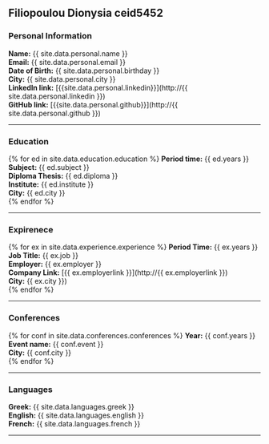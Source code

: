 ## Filiopoulou Dionysia ceid5452
### Personal Information

**Name:** {{ site.data.personal.name }}<br>
**Email:** {{ site.data.personal.email }}<br>
**Date of Birth:** {{ site.data.personal.birthday }}<br>
**City:** {{ site.data.personal.city }}<br>
**LinkedIn link:** [{{site.data.personal.linkedin}}](http://{{ site.data.personal.linkedin }})<br> 
**GitHub link:** [{{site.data.personal.github}}](http://{{ site.data.personal.github }}) <br>

_______________________

### Education

{% for ed in site.data.education.education %}
    **Period time:** {{ ed.years }}<br>
    **Subject:** {{ ed.subject }}<br>
    **Diploma Thesis:** {{ ed.diploma }}<br> 
    **Institute:** {{ ed.institute }}<br> 
    **City:** {{ ed.city }} <br>
{% endfor %}

_______________________

### Expirenece

{% for ex in site.data.experience.experience %}
   **Period Time:** {{ ex.years }} <br> 
   **Job Title:** {{ ex.job }} <br> 
   **Employer:** {{ ex.employer }} <br> 
   **Company Link:** [{{ ex.employerlink }}](http://{{ ex.employerlink }}) <br> 
   **City:** {{ ex.city }}) <br> 
{% endfor %}

_______________________

### Conferences

{% for conf in site.data.conferences.conferences %}
   **Year:** {{ conf.years }}<br> 
   **Event name:** {{ conf.event }}<br> 
   **City:** {{ conf.city }}<br> 
{% endfor %}

_______________________

### Languages

**Greek:** {{ site.data.languages.greek }}<br>
**English:** {{ site.data.languages.english }}<br>
**French:** {{ site.data.languages.french }}<br>


_______________________
